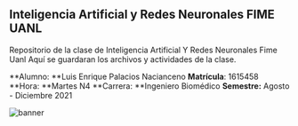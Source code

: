 ## Inteligencia Artificial y Redes Neuronales FIME UANL 
Repositorio de la clase de Inteligencia Artificial Y Redes Neuronales Fime Uanl
Aquí se guardaran los archivos y actividades de la clase.


**Alumno: **Luis Enrique Palacios Nacianceno
**Matrícula**: 1615458  **Hora: **Martes N4 **Carrera: **Ingeniero Biomédico
**Semestre:** Agosto - Diciembre 2021

![banner](https://user-images.githubusercontent.com/35665584/130337839-4a815363-b557-4734-884d-563ac359346c.jpg)
